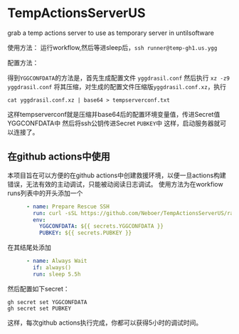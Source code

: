 # TempActionsServerUS
grab a temp actions server to use as temporary server in untilsoftware

使用方法：
运行workflow,然后等进sleep后，`ssh runner@temp-gh1.us.ygg`

配置方法：

得到`YGGCONFDATA`的方法是，首先生成配置文件
`yggdrasil.conf`
然后执行
`xz -z9 yggdrasil.conf`
将其压缩，对生成的配置文件压缩版`yggdrasil.conf.xz`，执行
```
cat yggdrasil.conf.xz | base64 > tempserverconf.txt
```
这样tempserverconf就是压缩并base64后的配置环境变量值，传进Secret值YGGCONFDATA中
然后将ssh公钥传进Secret `PUBKEY`中
这样，启动服务器就可以连接了。

## 在github actions中使用

本项目旨在可以方便的在github actions中创建救援环境，以便一旦actions构建错误，无法有效的主动调试，只能被动阅读日志调试。
使用方法为在workfiow runs列表中的开头添加一个
```yaml
      - name: Prepare Rescue SSH
        run: curl -sSL https://github.com/Neboer/TempActionsServerUS/raw/refs/heads/main/install-ygg-ssh-env.sh | bash -e
        env:
          YGGCONFDATA: ${{ secrets.YGGCONFDATA }}
          PUBKEY: ${{ secrets.PUBKEY }}
```
在其结尾处添加
```yaml
      - name: Always Wait
        if: always()
        run: sleep 5.5h
```
然后配置如下secret：
```
gh secret set YGGCONFDATA
gh secret set PUBKEY
```

这样，每次github actions执行完成，你都可以获得5小时的调试时间。
